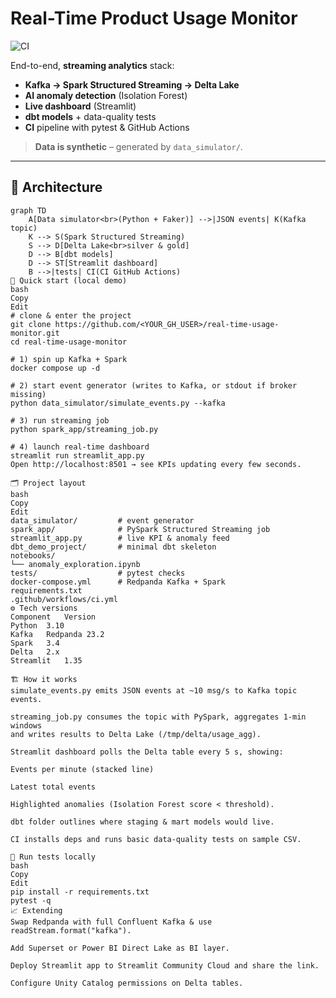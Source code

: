 # Real-Time Product Usage Monitor
![CI](https://github.com/<YOUR_GH_USER>/real-time-usage-monitor/actions/workflows/ci.yml/badge.svg?branch=main)

End-to-end, **streaming analytics** stack:

* **Kafka → Spark Structured Streaming → Delta Lake**
* **AI anomaly detection** (Isolation Forest)
* **Live dashboard** (Streamlit)
* **dbt models** + data-quality tests
* **CI** pipeline with pytest & GitHub Actions

> **Data is synthetic** – generated by `data_simulator/`.

---

## 📐 Architecture

```mermaid
graph TD
    A[Data simulator<br>(Python + Faker)] -->|JSON events| K(Kafka topic)
    K --> S(Spark Structured Streaming)
    S --> D[Delta Lake<br>silver & gold]
    D --> B[dbt models]
    D --> ST[Streamlit dashboard]
    B -->|tests| CI(CI GitHub Actions)
🚀 Quick start (local demo)
bash
Copy
Edit
# clone & enter the project
git clone https://github.com/<YOUR_GH_USER>/real-time-usage-monitor.git
cd real-time-usage-monitor

# 1) spin up Kafka + Spark
docker compose up -d

# 2) start event generator (writes to Kafka, or stdout if broker missing)
python data_simulator/simulate_events.py --kafka

# 3) run streaming job
python spark_app/streaming_job.py

# 4) launch real-time dashboard
streamlit run streamlit_app.py
Open http://localhost:8501 → see KPIs updating every few seconds.

🗂️ Project layout
bash
Copy
Edit
data_simulator/         # event generator
spark_app/              # PySpark Structured Streaming job
streamlit_app.py        # live KPI & anomaly feed
dbt_demo_project/       # minimal dbt skeleton
notebooks/
└── anomaly_exploration.ipynb
tests/                  # pytest checks
docker-compose.yml      # Redpanda Kafka + Spark
requirements.txt
.github/workflows/ci.yml
⚙️ Tech versions
Component	Version
Python	3.10
Kafka	Redpanda 23.2
Spark	3.4
Delta	2.x
Streamlit	1.35

🏗️ How it works
simulate_events.py emits JSON events at ~10 msg/s to Kafka topic events.

streaming_job.py consumes the topic with PySpark, aggregates 1-min windows
and writes results to Delta Lake (/tmp/delta/usage_agg).

Streamlit dashboard polls the Delta table every 5 s, showing:

Events per minute (stacked line)

Latest total events

Highlighted anomalies (Isolation Forest score < threshold).

dbt folder outlines where staging & mart models would live.

CI installs deps and runs basic data-quality tests on sample CSV.

🧪 Run tests locally
bash
Copy
Edit
pip install -r requirements.txt
pytest -q
📈 Extending
Swap Redpanda with full Confluent Kafka & use readStream.format("kafka").

Add Superset or Power BI Direct Lake as BI layer.

Deploy Streamlit app to Streamlit Community Cloud and share the link.

Configure Unity Catalog permissions on Delta tables.

